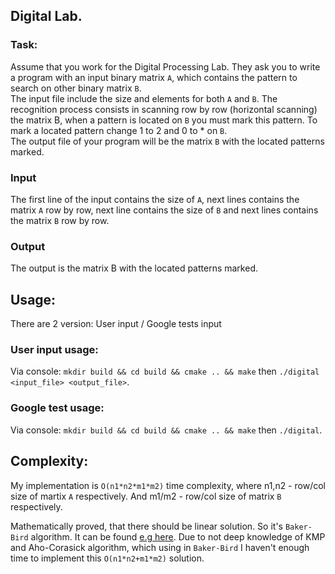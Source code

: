 ## Digital Lab.
### Task: 
Assume that you work for the Digital Processing Lab. They ask you to write a program with an input binary matrix `A`, which contains the pattern to search on other binary matrix `B`.   
The input file include the size and elements for both `A` and `B`. The recognition process consists in scanning row by row (horizontal scanning) the matrix B, when a pattern is located on `B` you must mark this pattern. To mark a located pattern change 1 to 2 and 0 to * on `B`.  
The output file of your program will be the matrix `B` with the located patterns marked.  
### Input
The first line of the input contains the size of `A`, next lines contains the matrix `A` row by row, next line contains the size of `B` and next lines contains the matrix `B` row by row.
### Output
The output is the matrix B with the located patterns marked.

Usage:
---
There are 2 version: User input / Google tests input
### User input usage: 
Via console: `mkdir build && cd build && cmake .. && make` then `./digital <input_file> <output_file>`.
### Google test usage:
Via console: `mkdir build && cd build && cmake .. && make` then `./digital`.

Complexity:
---
My implementation is `O(n1*n2*m1*m2)` time complexity, where n1,n2 - row/col size of martix `A` respectively. And m1/m2 - row/col size of matrix `B` respectively.

Mathematically proved, that there should be linear solution. So it's `Baker-Bird` algorithm. It can be found [e.g here](https://ocw.snu.ac.kr/sites/default/files/NOTE/4047.pdf). Due to not deep knowledge of KMP and Aho-Corasick algorithm, which using in `Baker-Bird` I haven't enough time to implement this `O(n1*n2+m1*m2)` solution.

